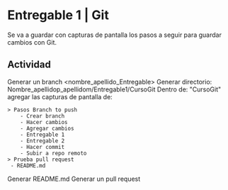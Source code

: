 # Entregable 1 | Git

Se va a guardar con capturas de pantalla los pasos a seguir para guardar cambios con Git.

## Actividad

Generar un branch <nombre_apellido_Entregable>
Generar directorio: Nombre_apellidop_apellidom/Entregable1/CursoGit
Dentro de: "CursoGit" agregar las capturas de pantalla de:
```
> Pasos Branch to push
    - Crear branch
    - Hacer cambios
    - Agregar cambios
    - Entregable 1
    - Entregable 2
    - Hacer commit
	- Subir a repo remoto
> Prueba pull request
 - README.md
```
Generar README.md
Generar un pull request